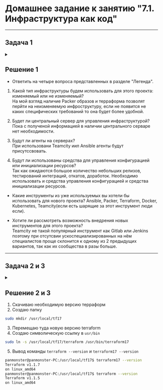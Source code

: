 # Домашнее задание к занятию "7.1. Инфраструктура как код"

---
## Задача 1

<details><summary></summary>

Через час совещание на котором менеджер расскажет о новом проекте. Начать работу над которым надо 
будет уже сегодня. 
На данный момент известно, что это будет сервис, который ваша компания будет предоставлять внешним заказчикам.
Первое время, скорее всего, будет один внешний клиент, со временем внешних клиентов станет больше.

Так же по разговорам в компании есть вероятность, что техническое задание еще не четкое, что приведет к большому
количеству небольших релизов, тестирований интеграций, откатов, доработок, то есть скучно не будет.  
   
Вам, как девопс инженеру, будет необходимо принять решение об инструментах для организации инфраструктуры.
На данный момент в вашей компании уже используются следующие инструменты: 
- остатки Сloud Formation, 
- некоторые образы сделаны при помощи Packer,
- год назад начали активно использовать Terraform, 
- разработчики привыкли использовать Docker, 
- уже есть большая база Kubernetes конфигураций, 
- для автоматизации процессов используется Teamcity, 
- также есть совсем немного Ansible скриптов, 
- и ряд bash скриптов для упрощения рутинных задач.  

Для этого в рамках совещания надо будет выяснить подробности о проекте, что бы в итоге определиться с инструментами:

1. Какой тип инфраструктуры будем использовать для этого проекта: изменяемый или не изменяемый?
1. Будет ли центральный сервер для управления инфраструктурой?
1. Будут ли агенты на серверах?
1. Будут ли использованы средства для управления конфигурацией или инициализации ресурсов? 
 
В связи с тем, что проект стартует уже сегодня, в рамках совещания надо будет определиться со всеми этими вопросами.

### В результате задачи необходимо

1. Ответить на четыре вопроса представленных в разделе "Легенда". 
1. Какие инструменты из уже используемых вы хотели бы использовать для нового проекта? 
1. Хотите ли рассмотреть возможность внедрения новых инструментов для этого проекта? 

Если для ответа на эти вопросы недостаточно информации, то напишите какие моменты уточните на совещании.

</details>

## Решение 1

 - Ответить на четыре вопроса представленных в разделе "Легенда".

 1. Какой тип инфраструктуры будем использовать для этого проекта: изменяемый или не изменяемый?  
На мой взгляд наличие Packer образов и терраформа позволят перйти на неизменяемую инфроструктуру, если не появится не каких специфических требований то она будет более удобной.

 2. Будет ли центральный сервер для управления инфраструктурой?  
Пока с полученой информацией в наличии центрального серваре нет необходимости.

 3. Будут ли агенты на серверах?  
При использовани Teamcity иил Ansible агенты будут присутссвовать.

 4. Будут ли использованы средства для управления конфигурацией или инициализации ресурсов?  
Так как ожидаются большое количество небольших релизов, тестирований интеграций, откатов, доработок. Необходимо использовать и средства управления конфигурацией и средства инициализации ресурсов.

 - Какие инструменты из уже используемых вы хотели бы использовать для нового проекта?
Ansible, Packer, Terraform, Docker, Kubernetes, Teamcity(если есть шарящие за этот инструмент люди если).

 - Хотите ли рассмотреть возможность внедрения новых инструментов для этого проекта?  
Teamcity не такой популярный инструмент как Gitlab или Jenkins поэтому при отсутсвии ускоспециализированных на нём специалистов проще склонится к одному из 2 предыдущих вариантов, так как их сообщества в разы больше.

---
## Задача 2 и 3
    
<details><summary></summary>

Официальный сайт: https://www.terraform.io/

Установите терраформ при помощи менеджера пакетов используемого в вашей операционной системе.
В виде результата этой задачи приложите вывод команды `terraform --version`.

В какой-то момент вы обновили терраформ до новой версии, например с 0.12 до 0.13. 
А код одного из проектов настолько устарел, что не может работать с версией 0.13. 
В связи с этим необходимо сделать так, чтобы вы могли одновременно использовать последнюю версию терраформа установленную при помощи
штатного менеджера пакетов и устаревшую версию 0.12. 

В виде результата этой задачи приложите вывод `--version` двух версий терраформа доступных на вашем компьютере 
или виртуальной машине.
 
</details>

## Решение 2 и 3

 1. Скачиваю необходимую версию терраформ  
 2. Создаю папку  

```bash
sudo mkdir /usr/local/tf17
```

 3. Перемещаю туда новую версию terraform
 4. Создаю символическую ссылку в `usr/bin`

```bash
sudo ln -s /usr/local/tf17/terraform /usr/bin/terraform17
```
 5. Вывод команды `terraform --version` и `terraform17 --version`

```bash
panmonster@panmonster-PC:/usr/local/tf17$ terraform17 --version
Terraform v1.1.7
on linux_amd64
panmonster@panmonster-PC:/usr/local/tf17$ terraform --version
Terraform v1.1.5
on linux_amd64
```



